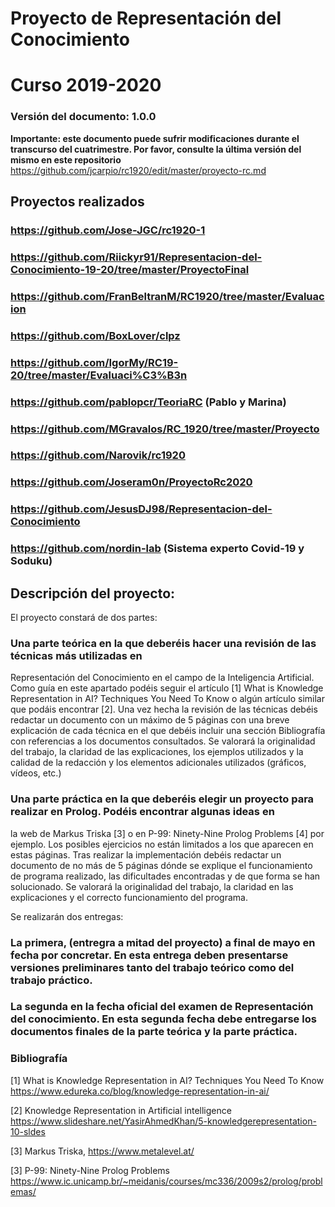 # Proyecto de Representación del Conocimiento
# Curso 2019-2020
### Versión del documento: 1.0.0

**Importante: este documento puede sufrir modificaciones durante el transcurso del cuatrimestre. Por favor, consulte la última versión del mismo en este repositorio** https://github.com/jcarpio/rc1920/edit/master/proyecto-rc.md


## Proyectos realizados
### https://github.com/Jose-JGC/rc1920-1
### https://github.com/Riickyr91/Representacion-del-Conocimiento-19-20/tree/master/ProyectoFinal
### https://github.com/FranBeltranM/RC1920/tree/master/Evaluacion
### https://github.com/BoxLover/clpz
### https://github.com/IgorMy/RC19-20/tree/master/Evaluaci%C3%B3n
### https://github.com/pablopcr/TeoriaRC (Pablo y Marina)
### https://github.com/MGravalos/RC_1920/tree/master/Proyecto
### https://github.com/Narovik/rc1920
### https://github.com/Joseram0n/ProyectoRc2020
### https://github.com/JesusDJ98/Representacion-del-Conocimiento
### https://github.com/nordin-lab (Sistema experto Covid-19 y Soduku)


## Descripción del proyecto:

El proyecto constará de dos partes:

### Una parte teórica en la que deberéis hacer una revisión de las técnicas más utilizadas en
Representación del Conocimiento en el campo de la Inteligencia Artificial. Como guía en este apartado podéis seguir el artículo [1] 
What is Knowledge Representation in AI? Techniques You Need To Know o algún artículo similar que podáis encontrar [2]. Una vez hecha 
la revisión de las técnicas debéis redactar un documento con un máximo de 5 páginas con una breve explicación de cada
técnica en el que debéis incluir una sección Bibliografía con referencias a los documentos consultados. Se valorará 
la originalidad del trabajo,
la claridad de las explicaciones, los ejemplos utilizados y la calidad de la redacción y los elementos adicionales utilizados 
(gráficos, vídeos, etc.)

### Una parte práctica en la que deberéis elegir un proyecto para realizar en Prolog. Podéis encontrar algunas ideas en 
la web de Markus Triska [3] o en P-99: Ninety-Nine Prolog Problems [4] por ejemplo. Los posibles ejercicios no están limitados
a los que aparecen en estas páginas. Tras realizar la implementación debéis redactar un documento de no más de 5 páginas dónde
se explique el funcionamiento de programa realizado, las dificultades encontradas y de que forma se han solucionado. Se valorará
la originalidad del trabajo, la claridad en las explicaciones y el correcto funcionamiento del programa.

Se realizarán dos entregas:

### La primera, (entregra a mitad del proyecto) a final de mayo en fecha por concretar. En esta entrega deben presentarse versiones preliminares tanto del trabajo teórico como del trabajo práctico.
    
### La segunda en la fecha oficial del examen de Representación del conocimiento. En esta segunda fecha debe entregarse los documentos finales de la parte teórica y la parte práctica.

### Bibliografía

[1] What is Knowledge Representation in AI? Techniques You Need To Know 
https://www.edureka.co/blog/knowledge-representation-in-ai/

[2] Knowledge Representation in Artificial intelligence  
https://www.slideshare.net/YasirAhmedKhan/5-knowledgerepresentation-10-sldes

[3] Markus Triska, https://www.metalevel.at/

[3] P-99: Ninety-Nine Prolog Problems
https://www.ic.unicamp.br/~meidanis/courses/mc336/2009s2/prolog/problemas/
